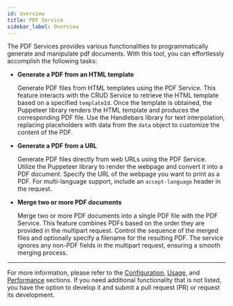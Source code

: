 ```yaml
---
id: overview
title: PDF Service
sidebar_label: Overview
---
```

The PDF Services provides various functionalities to programmatically generate and manipulate pdf documents. With this tool, you can effortlessly accomplish the following tasks:

- **Generate a PDF from an HTML template**

  Generate PDF files from HTML templates using the PDF Service. This feature interacts with the CRUD Service to retrieve the HTML template based on a specified `templateId`. Once the template is obtained, the Puppeteer library renders the HTML template and produces the corresponding PDF file. Use the Handlebars library for text interpolation, replacing placeholders with data from the `data` object to customize the content of the PDF.

- **Generate a PDF from a URL**

  Generate PDF files directly from web URLs using the PDF Service. Utilize the Puppeteer library to render the webpage and convert it into a PDF document. Specify the URL of the webpage you want to print as a PDF. For multi-language support, include an `accept-language` header in the request.

- **Merge two or more PDF documents**

  Merge two or more PDF documents into a single PDF file with the PDF Service. This feature combines PDFs based on the order they are provided in the multipart request. Control the sequence of the merged files and optionally specify a filename for the resulting PDF. The service ignores any non-PDF fields in the multipart request, ensuring a smooth merging process.

---

For more information, please refer to the [Configuration](./20_configuration.md), [Usage](./30_usage.md), and [Performance](./40_performance.md) sections. If you need additional functionality that is not listed, you have the option to develop it and submit a pull request (PR) or request its development.
